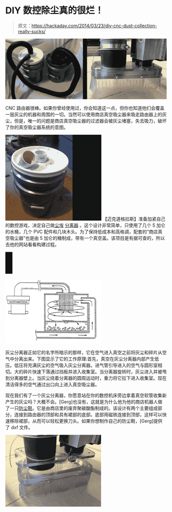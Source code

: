 # DIY 数控除尘真的很烂！

> 原文：<https://hackaday.com/2014/03/23/diy-cnc-dust-collection-really-sucks/>

![CNCdust-main2](img/cff7fbb42e5b0269f96190f77cc4f1c3.png)

CNC 路由器很棒。如果你曾经使用过，你会知道这一点，但你也知道他们会覆盖一层灰尘的机器和周围的一切。当然可以使用商店真空吸尘器来吸走路由器上的灰尘，但是，唯一的问题是商店真空吸尘器的过滤器会被灰尘堵塞，失去吸力，破坏了你的真空吸尘器系统的意图。

[![CNCdust-assembled2](img/6cf437a15539c130ec11463f54c9b6e6.png)](http://2.bp.blogspot.com/-iwYu9-xAb0Y/UyfFF_JYBZI/AAAAAAAAAMQ/Vq-ARtStc5w/s1600/19.JPG) 【迈克道格拉斯】准备加紧自己的数控游戏，决定自己做[尘埃](http://dbugslife.blogspot.com/2014/03/thein-baffle-cyclone-separator.html)  [分离器](http://dbugslife.blogspot.com/2014/03/thein-baffle-cyclone-separator.html) 。这个设计非常简单，只使用了几个 5 加仑的水桶，几个 PVC 配件和几块木头。为了保持低成本和高格调，配套的“商店真空吸尘器”也是由 5 加仑的桶制成，带有一个真空盖。该项目是有据可查的，所以去他的网站看看构建过程。

![black](img/9489bdee87cca274cea68c955c46d258.png)

![CNCdust-howitworks](img/dfe2952bbdaaaa6b40cb9c4f0d01c416.png)

灰尘分离器正如它的名字所暗示的那样，它在空气进入真空之前将灰尘和碎片从空气中分离出来。下图显示了它的工作原理:首先，真空在灰尘分离器内部产生低压。低压将充满灰尘的空气吸入灰尘分离器。进气管引导进入的空气与圆形室相切。大的碎片快速下落通过挡板并进入收集室。当分离器旋转时，灰尘进入并被甩到分离器壁上。当灰尘绕着分离器的圆周运动时，重力将它拉下进入收集室。现在清洁得多的空气通过出口向上进入真空吸尘器。

现在我们有了一个灰尘分离器，你愿意站在你的数控机床旁边拿着真空软管收集新产生的灰尘吗？大概不会。[Gerg]也没有，这就是为什么他为他的商店机器人做了一只[防尘鞋](http://www.instructables.com/id/Magnetic-ShopBot-Dust-Skirt/?ALLSTEPS)。它是由商店里的废弃聚碳酸酯制成的。该设计有两个主要组成部分，连接到路由器的顶部和具有裙部的底部。底部用磁铁连接到顶部，这样可以快速移除裙部，从而可以轻松更换刀头。如果你想制作自己的防尘鞋，[Gerg]提供了 dxf 文件。

![CNCdust-shoe2](img/9f5bc4163ed3ef947accc1e7dde291a1.png)